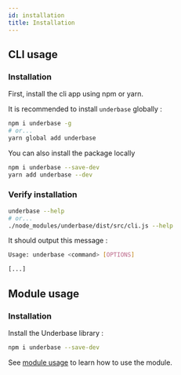 ```yaml
---
id: installation
title: Installation
---
```


## CLI usage

### Installation

First, install the cli app using npm or yarn.

It is recommended to install `underbase` globally :

```bash
npm i underbase -g
# or...
yarn global add underbase
```

You can also install the package locally

```bash
npm i underbase --save-dev
yarn add underbase --dev
```

### Verify installation

```bash
underbase --help
# or...
./node_modules/underbase/dist/src/cli.js --help
```

It should output this message :

```bash
Usage: underbase <command> [OPTIONS]

[...]
```

## Module usage

### Installation

Install the Underbase library :

```bash
npm i underbase --save-dev
```

See [module usage](module-usage) to learn how to use the module.